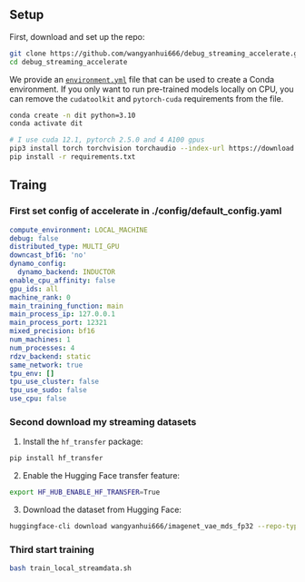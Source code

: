 
## Setup

First, download and set up the repo:

```bash
git clone https://github.com/wangyanhui666/debug_streaming_accelerate.git
cd debug_streaming_accelerate
```

We provide an [`environment.yml`](environment.yml) file that can be used to create a Conda environment. If you only want 
to run pre-trained models locally on CPU, you can remove the `cudatoolkit` and `pytorch-cuda` requirements from the file.

```bash
conda create -n dit python=3.10
conda activate dit

# I use cuda 12.1, pytorch 2.5.0 and 4 A100 gpus
pip3 install torch torchvision torchaudio --index-url https://download.pytorch.org/whl/cu121
pip install -r requirements.txt
```

## Traing
### First set config of accelerate in ./config/default_config.yaml
```yaml
compute_environment: LOCAL_MACHINE
debug: false
distributed_type: MULTI_GPU
downcast_bf16: 'no'
dynamo_config:
  dynamo_backend: INDUCTOR
enable_cpu_affinity: false
gpu_ids: all
machine_rank: 0
main_training_function: main
main_process_ip: 127.0.0.1
main_process_port: 12321
mixed_precision: bf16
num_machines: 1
num_processes: 4
rdzv_backend: static
same_network: true
tpu_env: []
tpu_use_cluster: false
tpu_use_sudo: false
use_cpu: false
```
### Second download my streaming datasets
1. Install the `hf_transfer` package:

```bash
pip install hf_transfer
```

2. Enable the Hugging Face transfer feature:

```bash
export HF_HUB_ENABLE_HF_TRANSFER=True
```

3. Download the dataset from Hugging Face:

```bash
huggingface-cli download wangyanhui666/imagenet_vae_mds_fp32 --repo-type dataset --local-dir ./vae_mds_fp32
```

### Third start training
```bash
bash train_local_streamdata.sh
```
